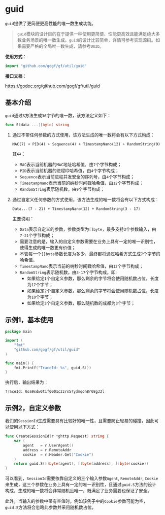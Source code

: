 # guid

`guid`提供了更简便更高性能的唯一数生成功能。 

> `guid`模块的设计目的在于提供一种使用更简便、性能更高效且能满足绝大多数业务场景的唯一数生成。`guid`的设计比较简单，详情可参考实现源码。如果需要严格的全局唯一数生成，请参考`UUID`。

**使用方式**：
```go
import "github.com/gogf/gf/util/guid"
```

**接口文档**： 

https://godoc.org/github.com/gogf/gf/util/guid


## 基本介绍

`guid`通过`S`方法生成`36`字节的唯一数，该方法定义如下：
```go
func S(data ...[]byte) string
```
1. 通过不带任何参数的方式使用，该方法生成的唯一数将会有以下方式构成：
    
    `MAC(7) + PID(4) + Sequence(4) + TimestampNano(12) + RandomString(9)`

    其中：
    - `MAC`表示当前机器的`MAC`地址哈希值，由`7`个字节构成；
    - `PID`表示当前机器的进程ID哈希值，由`4`个字节构成；
    - `Sequence`表示当前进程并发安全的序列号，由`4`个字节构成；
    - `TimestampNano`表示当前的纳秒时间戳哈希值，由`12`个字节构成；
    - `RandomString`表示随机数，由`9`个字节构成；
    
1. 通过自定义任何参数的方式使用，该方法生成的唯一数将会有以下方式构成：
    
    `Data...(7 - 21) + TimestampNano(12) + RandomString(3 - 17)`

    主要说明：
    - `Data`表示自定义的参数，参数类型为`[]byte`，最多支持`3`个参数输入，由`7-21`个字节构成；
    - 需要注意的是，输入的自定义参数需要在业务上具有一定的唯一识别性，使得生成的唯一数更有价值；
    - 不管每一个`[]byte`参数长度为多少，最终都将通过哈希方式生成`7`个字节的哈希值。
    - `TimestampNano`表示当前的纳秒时间戳哈希值，由`12`个字节构成；
    - `RandomString`表示随机数，由`3-17`个字节构成，即:
        - 如果给定`1`个自定义参数，那么剩余的字节将会使用随机数占位，长度为`17`个字节；
        - 如果给定`2`个自定义参数，那么剩余的字节将会使用随机数占位，长度为`10`个字节；
        - 如果给定`3`个自定义参数，那么随机数的成都为`3`个字节；

## 示例1，基本使用
```go
package main

import (
	"fmt"
	"github.com/gogf/gf/util/guid"
)

func main() {
	fmt.Printf("TraceId: %s", guid.S())
}
```
执行后，输出结果为：
```
TraceId: 0oa9sdw0tif0001c2zrs57ydmqoh8r08g33l
```

## 示例2，自定义参数

我们的`SessionId`生成需要具有比较好的唯一性，且需要防止轻易的碰撞，因此可以使用以下方式：
```go
func CreateSessionId(r *ghttp.Request) string {
	var (
		agent   = r.UserAgent()
		address = r.RemoteAddr
		cookie  = r.Header.Get("Cookie")
	)
	return guid.S([]byte(agent), []byte(address), []byte(cookie))
}
```
可以看到，`SessionId`需要依靠自定义的三个输入参数`Agent`, `RemoteAddr`, `Cookie`来生成，这三个参数在业务上具有一定的唯一识别性，且通过`guid.S`方法的设计构成，生成的唯一数将会非常随机且唯一，既满足了业务需要也保证了安全。

此外，当输入的参数中带有空值时，例如该例子中的`Cookie`参数可能为空，`guid.S`方法将会忽略此参数并采用随机数占位。






